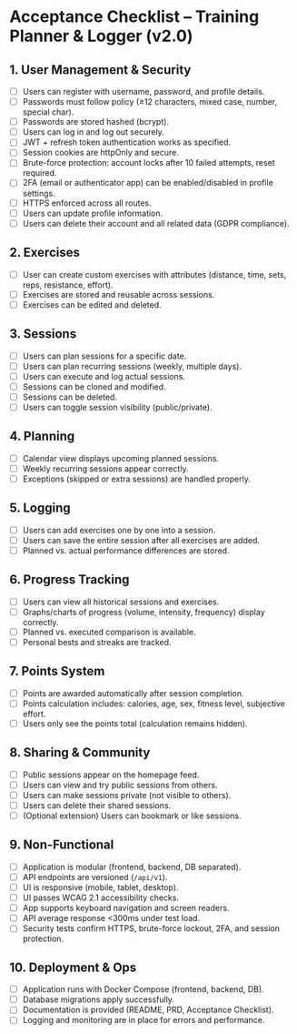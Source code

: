 # Acceptance Checklist – Training Planner & Logger (v2.0)

## 1. User Management & Security
- [ ] Users can register with username, password, and profile details.  
- [ ] Passwords must follow policy (≥12 characters, mixed case, number, special char).  
- [ ] Passwords are stored hashed (bcrypt).  
- [ ] Users can log in and log out securely.  
- [ ] JWT + refresh token authentication works as specified.  
- [ ] Session cookies are httpOnly and secure.  
- [ ] Brute-force protection: account locks after 10 failed attempts, reset required.  
- [ ] 2FA (email or authenticator app) can be enabled/disabled in profile settings.  
- [ ] HTTPS enforced across all routes.  
- [ ] Users can update profile information.  
- [ ] Users can delete their account and all related data (GDPR compliance).  

## 2. Exercises
- [ ] User can create custom exercises with attributes (distance, time, sets, reps, resistance, effort).  
- [ ] Exercises are stored and reusable across sessions.  
- [ ] Exercises can be edited and deleted.  

## 3. Sessions
- [ ] Users can plan sessions for a specific date.  
- [ ] Users can plan recurring sessions (weekly, multiple days).  
- [ ] Users can execute and log actual sessions.  
- [ ] Sessions can be cloned and modified.  
- [ ] Sessions can be deleted.  
- [ ] Users can toggle session visibility (public/private).  

## 4. Planning
- [ ] Calendar view displays upcoming planned sessions.  
- [ ] Weekly recurring sessions appear correctly.  
- [ ] Exceptions (skipped or extra sessions) are handled properly.  

## 5. Logging
- [ ] Users can add exercises one by one into a session.  
- [ ] Users can save the entire session after all exercises are added.  
- [ ] Planned vs. actual performance differences are stored.  

## 6. Progress Tracking
- [ ] Users can view all historical sessions and exercises.  
- [ ] Graphs/charts of progress (volume, intensity, frequency) display correctly.  
- [ ] Planned vs. executed comparison is available.  
- [ ] Personal bests and streaks are tracked.  

## 7. Points System
- [ ] Points are awarded automatically after session completion.  
- [ ] Points calculation includes: calories, age, sex, fitness level, subjective effort.  
- [ ] Users only see the points total (calculation remains hidden).  

## 8. Sharing & Community
- [ ] Public sessions appear on the homepage feed.  
- [ ] Users can view and try public sessions from others.  
- [ ] Users can make sessions private (not visible to others).  
- [ ] Users can delete their shared sessions.  
- [ ] (Optional extension) Users can bookmark or like sessions.  

## 9. Non-Functional
- [ ] Application is modular (frontend, backend, DB separated).  
- [ ] API endpoints are versioned (`/api/v1`).  
- [ ] UI is responsive (mobile, tablet, desktop).  
- [ ] UI passes WCAG 2.1 accessibility checks.  
- [ ] App supports keyboard navigation and screen readers.  
- [ ] API average response <300ms under test load.  
- [ ] Security tests confirm HTTPS, brute-force lockout, 2FA, and session protection.  

## 10. Deployment & Ops
- [ ] Application runs with Docker Compose (frontend, backend, DB).  
- [ ] Database migrations apply successfully.  
- [ ] Documentation is provided (README, PRD, Acceptance Checklist).  
- [ ] Logging and monitoring are in place for errors and performance.  

